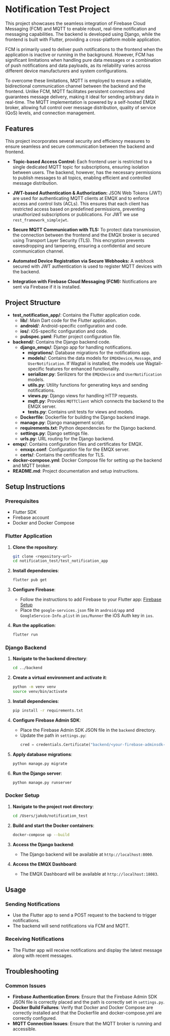 # Notification Test Project

This project showcases the seamless integration of Firebase Cloud Messaging (FCM) and MQTT to enable robust, real-time notification and messaging capabilities. The backend is developed using Django, while the frontend is built with Flutter, providing a cross-platform mobile application.

FCM is primarily used to deliver push notifications to the frontend when the application is inactive or running in the background. However, FCM has significant limitations when handling pure data messages or a combination of push notifications and data payloads, as its reliability varies across different device manufacturers and system configurations.

To overcome these limitations, MQTT is employed to ensure a reliable, bidirectional communication channel between the backend and the frontend. Unlike FCM, MQTT facilitates persistent connections and guarantees message delivery, making it ideal for sending arbitrary data in real-time. The MQTT implementation is powered by a self-hosted EMQX broker, allowing full control over message distribution, quality of service (QoS) levels, and connection management.

## Features

This project incorporates several security and efficiency measures to ensure seamless and secure communication between the backend and frontend.

- **Topic-based Access Control:**
    Each frontend user is restricted to a single dedicated MQTT topic for subscriptions, ensuring isolation between users. The backend, however, has the necessary permissions to publish messages to all topics, enabling efficient and controlled message distribution.

- **JWT-based Authentication & Authorization:**
    JSON Web Tokens (JWT) are used for authenticating MQTT clients at EMQX and to enforce access and control lists (ACLs). This ensures that each client has restricted access based on predefined permissions, preventing unauthorized subscriptions or publications. For JWT we use `rest_framework_simplejwt`.

- **Secure MQTT Communication with TLS:**
    To protect data transmission, the connection between the frontend and the EMQX broker is secured using Transport Layer Security (TLS). This encryption prevents eavesdropping and tampering, ensuring a confidential and secure communication channel.

- **Automated Device Registration via Secure Webhooks:**
    A webhook secured with JWT authentication is used to register MQTT devices with the backend.

- **Integration with Firebase Cloud Messaging (FCM):**
    Notifications are sent via Firebase if it is installed.

## Project Structure

- **test_notification_app/**: Contains the Flutter application code.
  - **lib/**: Main Dart code for the Flutter application.
  - **android/**: Android-specific configuration and code.
  - **ios/**: iOS-specific configuration and code.
  - **pubspec.yaml**: Flutter project configuration file.
- **backend/**: Contains the Django backend code.
  - **django_emqx/**: Django app for handling notifications.
    - **migrations/**: Database migrations for the notifications app.
    - **models/**: Contains the data models for `EMQXDevice`, `Message`, and `UserNotification`. If Wagtail is installed, the models use Wagtail-specific features for enhanced functionality.
    - **serializer.py**: Serilizers for the `EMQXDevice` and `UserNotification` models.
    - **utils.py**: Utility functions for generating keys and sending notifications.
    - **views.py**: Django views for handling HTTP requests.
    - **mqtt.py**: Provides `MQTTClient` which connects the backend to the EMQX server.
    - **tests.py**: Contains unit tests for views and models.
  - **Dockerfile**: Dockerfile for building the Django backend image.
  - **manage.py**: Django management script.
  - **requirements.txt**: Python dependencies for the Django backend.
  - **settings.py**: Django settings file.
  - **urls.py**: URL routing for the Django backend.
- **emqx/**: Contains configuration files and certificates for EMQX.
  - **emxqx.conf**: Configuration file for the EMQX server.
  - **certs/**: Contains the certificates for TLS.
- **docker-compose.yml**: Docker Compose file for setting up the backend and MQTT broker.
- **README.md**: Project documentation and setup instructions.

## Setup Instructions

### Prerequisites

- Flutter SDK
- Firebase account
- Docker and Docker Compose

### Flutter Application

1. **Clone the repository**:
    ```sh
    git clone <repository-url>
    cd notification_test/test_notification_app
    ```

2. **Install dependencies**:
    ```sh
    flutter pub get
    ```

3. **Configure Firebase**:
    - Follow the instructions to add Firebase to your Flutter app: [Firebase Setup](https://firebase.google.com/docs/flutter/setup)
    - Place the `google-services.json` file in `android/app` and `GoogleService-Info.plist` in `ios/Runner` the iOS Auth key in `ios`.

4. **Run the application**:
    ```sh
    flutter run
    ```

### Django Backend

1. **Navigate to the backend directory**:
    ```sh
    cd ../backend
    ```

2. **Create a virtual environment and activate it**:
    ```sh
    python -m venv venv
    source venv/bin/activate
    ```

3. **Install dependencies**:
    ```sh
    pip install -r requirements.txt
    ```

4. **Configure Firebase Admin SDK**:
    - Place the Firebase Admin SDK JSON file in the `backend` directory.
    - Update the path in `settings.py`:
      ```python
      cred = credentials.Certificate("backend/<your-firebase-adminsdk-json>.json")
      ```

5. **Apply database migrations**:
    ```sh
    python manage.py migrate
    ```

6. **Run the Django server**:
    ```sh
    python manage.py runserver
    ```

### Docker Setup

1. **Navigate to the project root directory**:
    ```sh
    cd /Users/jakob/notification_test
    ```

2. **Build and start the Docker containers**:
    ```sh
    docker-compose up --build
    ```

3. **Access the Django backend**:
    - The Django backend will be available at `http://localhost:8000`.

4. **Access the EMQX Dashboard**:
    - The EMQX Dashboard will be available at `http://localhost:18083`.

<!-- ## Secrets

The following secrets are required for the project:

- **Firebase Admin SDK JSON file**: Required for the Django backend to authenticate with Firebase.
- **google-services.json**: Required for the Android part of the Flutter application to configure Firebase.
- **GoogleService-Info.plist**: Required for the iOS part of the Flutter application to configure Firebase.
- **DJANGO_EMQX['WEBHOOK_SECRET']_TOKEN**: Generate it within the Python shell `python manage.py shell`
    ``` 
    from notifications.utils import generate_static_jwt
    print(generate_static_jwt())
    ```
    and use this string as `token` in the environment variable `DJANGO_EMQX['WEBHOOK_SECRET']_TOKEN="Bearer token"`

### Generating Keys

You can generate the necessary keys using the utility functions provided in the `backend/notifications/utils.py` file.

1. **Generate Django SECRET_KEY**:
    ```sh
    python manage.py shell
    from notifications.utils import generate_django_secret_key
    print(generate_django_secret_key())
    ```

2. **Generate JWT Signing Key**:
    ```sh
    python manage.py shell
    from notifications.utils import generate_signing_key
    print(generate_signing_key())
    ```

3. **Generate Static JWT for EMQX**:
    ```sh
    python manage.py shell
    from notifications.utils import generate_static_jwt
    print(generate_static_jwt())
    ```

Use the generated keys in your environment variables or configuration files as needed. -->

## Usage

### Sending Notifications

- Use the Flutter app to send a POST request to the backend to trigger notifications.
- The backend will send notifications via FCM and MQTT.

### Receiving Notifications

- The Flutter app will receive notifications and display the latest message along with recent messages.

## Troubleshooting

### Common Issues

- **Firebase Authentication Errors**: Ensure that the Firebase Admin SDK JSON file is correctly placed and the path is correctly set in `settings.py`.
- **Docker Build Failures**: Verify that Docker and Docker Compose are correctly installed and that the Dockerfile and docker-compose.yml are correctly configured.
- **MQTT Connection Issues**: Ensure that the MQTT broker is running and accessible.